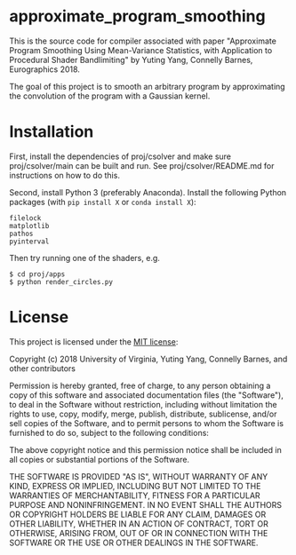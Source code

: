 # approximate_program_smoothing
This is the source code for compiler associated with paper "Approximate Program Smoothing Using Mean-Variance Statistics, with Application to Procedural Shader Bandlimiting" by Yuting Yang, Connelly Barnes, Eurographics 2018.

The goal of this project is to smooth an arbitrary program by approximating the convolution of the program with a Gaussian kernel.

# Installation

First, install the dependencies of proj/csolver and make sure proj/csolver/main can be built and run. See proj/csolver/README.md for instructions on how to do this.

Second, install Python 3 (preferably Anaconda). Install the following Python packages (with `pip install X` or `conda install X`):

    filelock
    matplotlib
    pathos
    pyinterval
    
Then try running one of the shaders, e.g.

    $ cd proj/apps
    $ python render_circles.py

# License

This project is licensed under the [MIT license](https://opensource.org/licenses/MIT):

Copyright (c) 2018 University of Virginia, Yuting Yang, Connelly Barnes, and other contributors

Permission is hereby granted, free of charge, to any person obtaining a copy
of this software and associated documentation files (the "Software"), to deal
in the Software without restriction, including without limitation the rights
to use, copy, modify, merge, publish, distribute, sublicense, and/or sell
copies of the Software, and to permit persons to whom the Software is
furnished to do so, subject to the following conditions:

The above copyright notice and this permission notice shall be included in all
copies or substantial portions of the Software.

THE SOFTWARE IS PROVIDED "AS IS", WITHOUT WARRANTY OF ANY KIND, EXPRESS OR
IMPLIED, INCLUDING BUT NOT LIMITED TO THE WARRANTIES OF MERCHANTABILITY,
FITNESS FOR A PARTICULAR PURPOSE AND NONINFRINGEMENT. IN NO EVENT SHALL THE
AUTHORS OR COPYRIGHT HOLDERS BE LIABLE FOR ANY CLAIM, DAMAGES OR OTHER
LIABILITY, WHETHER IN AN ACTION OF CONTRACT, TORT OR OTHERWISE, ARISING FROM,
OUT OF OR IN CONNECTION WITH THE SOFTWARE OR THE USE OR OTHER DEALINGS IN THE
SOFTWARE.